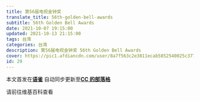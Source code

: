 ```yaml
---
title: 第56届电视金钟奖
translate_title: 56th-golden-bell-awards
subtitle: 56th Golden Bell Awards
date: 2021-10-07 19:15:00
updated: 2021-10-13 21:15:00
tags: 台湾
categories: 台湾
description: 第56届电视金钟奖 56th Golden Bell Awards
cover: https://pic1.afdiancdn.com/user/8a7f563c2e3811ecab5852540025c377/common/3950699a2765294abd9316d4186da55b_w1280_h720_s279.jpg
id: 29
---
```


本文首发在[**语雀**](https://www.yuque.com/ccknbc/blog/30)
自动同步更新至[**CC 的部落格**](https://blog.ccknbc.cc/posts/56th-golden-bell-awards)

请前往维基百科查看
